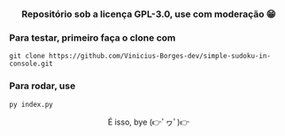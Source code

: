 <h3 align="center">Repositório sob a licença GPL-3.0, use com moderação 😁</h3>

### Para testar, primeiro faça o clone com
``` 
git clone https://github.com/Vinicius-Borges-dev/simple-sudoku-in-console.git
```

### Para rodar, use
```
py index.py
```

<p align="center">É isso, bye (👉ﾟヮﾟ)👉</p>
